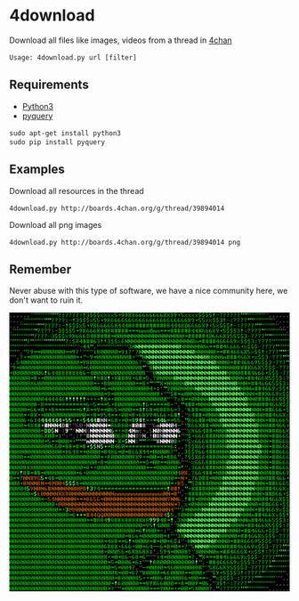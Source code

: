 # 4download
Download all files like images, videos from a thread in [4chan](http://www.4chan.org/)

    Usage: 4download.py url [filter]

## Requirements

  + [Python3](https://www.python.org/download/releases/3.0/)
  + [pyquery](https://pypi.python.org/pypi/pyquery)

```
sudo apt-get install python3
sudo pip install pyquery
```

## Examples

Download all resources in the thread

    4download.py http://boards.4chan.org/g/thread/39894014

Download all png images

    4download.py http://boards.4chan.org/g/thread/39894014 png

## Remember

Never abuse with this type of software, we have a nice community here, we don't want to ruin it.

![Pepe](pepe.gif)
